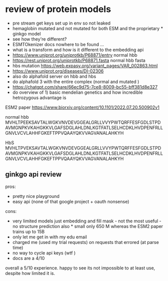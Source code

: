 # review of protein models 

* pre stream get keys set up in env so not leaked 
* hemaglobin mutated and not mutated for both ESM and the proprietary * ginkgo model 
* see how they're different? 
* ESMTOkenizer docs nowhere to be found ...
* what is a transform and how is it different to the embedding api 
* https://www.uniprot.org/uniprotkb/P68871/entry normal hbb
* https://rest.uniprot.org/uniprotkb/P68871.fasta normal hbb fasta 
* hbs mutation https://web.expasy.org/variant_pages/VAR_002863.html 
* https://www.uniprot.org/diseases/DI-02306
* also do alphafold server on hbb and hbs 
* do alphafold 3 with the entire complex (normal and mutated )
* https://chatgpt.com/share/66ec9d75-7ce8-8009-bc55-bff381d8e327
* do overview of 1) basic mendelian genetics and how incredible hetrozygous advantage is 


ESM2 paper https://www.biorxiv.org/content/10.1101/2022.07.20.500902v1 


normal hbb
MVHLTPEEKSAVTALWGKVNVDEVGGEALGRLLVVYPWTQRFFESFGDLSTPDAVMGNPKVKAHGKKVLGAFSDGLAHLDNLKGTFATLSELHCDKLHVDPENFRLLGNVLVCVLAHHFGKEFTPPVQAAYQKVVAGVANALAHKYH

HbS 
MVHLTPVEKSAVTALWGKVNVDEVGGEALGRLLVVYPWTQRFFESFGDLSTPDAVMGNPKVKAHGKKVLGAFSDGLAHLDNLKGTFATLSELHCDKLHVDPENFRLLGNVLVCVLAHHFGKEFTPPVQAAYQKVVAGVANALAHKYH

## ginkgo api review 

pros: 
* pretty nice playground
* easy api (none of that google project + oauth nonsense)


cons: 
* very limited models just embedding and fill mask - not the most useful - no structure prediction also * small only 650 M whereas the ESM2 paper trains up to 15B
* only let me get in with my edu email 
* charged me (used my trial requests) on requests that errored (at parse time)
* no way to cycle api keys (wtf )
* docs are a 4/10 


overall a 5/10 experience. happy to see its not impossible to at least use, despite how limited it is.
